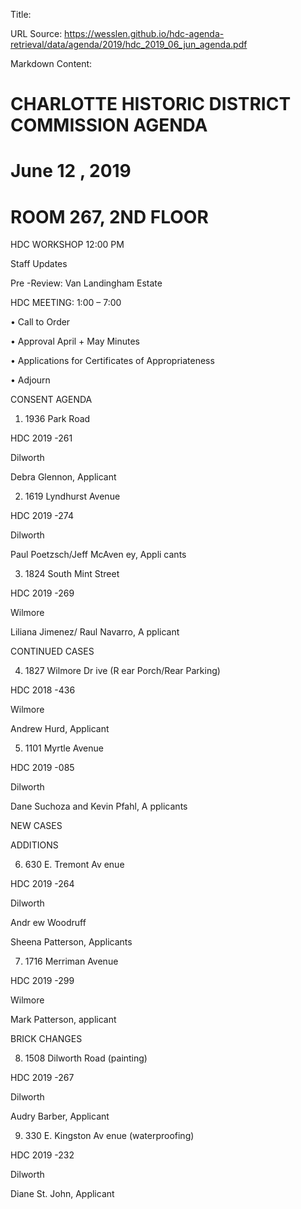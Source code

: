 Title: 

URL Source: https://wesslen.github.io/hdc-agenda-retrieval/data/agenda/2019/hdc_2019_06_jun_agenda.pdf

Markdown Content:
# CHARLOTTE HISTORIC DISTRICT COMMISSION AGENDA 

# June 12 , 2019 

# ROOM 267, 2ND FLOOR 

HDC WORKSHOP 12:00 PM 

Staff Updates 

Pre -Review: Van Landingham Estate 

HDC MEETING: 1:00 – 7:00 

• Call to Order 

• Approval April + May Minutes 

• Applications for Certificates of Appropriateness 

• Adjourn 

CONSENT AGENDA 

1. 1936 Park Road 

HDC 2019 -261 

Dilworth 

Debra Glennon, Applicant 

2. 1619 Lyndhurst Avenue 

HDC 2019 -274 

Dilworth 

Paul Poetzsch/Jeff McAven ey, Appli cants 

3. 1824 South Mint Street 

HDC 2019 -269 

Wilmore 

Liliana Jimenez/ Raul Navarro, A pplicant 

CONTINUED CASES 

4. 1827 Wilmore Dr ive (R ear Porch/Rear Parking) 

HDC 2018 -436 

Wilmore 

Andrew Hurd, Applicant 

5. 1101 Myrtle Avenue 

HDC 2019 -085 

Dilworth 

Dane Suchoza and Kevin Pfahl, A pplicants 

NEW CASES 

ADDITIONS 

6. 630 E. Tremont Av enue 

HDC 2019 -264 

Dilworth 

Andr ew Woodruff 

Sheena Patterson, Applicants 

7. 1716 Merriman Avenue 

HDC 2019 -299 

Wilmore 

Mark Patterson, applicant 

BRICK CHANGES 

8. 1508 Dilworth Road (painting) 

HDC 2019 -267 

Dilworth 

Audry Barber, Applicant 

9. 330 E. Kingston Av enue (waterproofing) 

HDC 2019 -232 

Dilworth 

Diane St. John, Applicant
